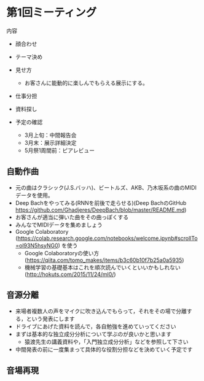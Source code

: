 # 第1回ミーティング

内容

- 顔合わせ
- テーマ決め
- 見せ方
    * お客さんに能動的に楽しんでもらえる展示にする。
- 仕事分担
- 資料探し
- 予定の確認

    * 3月上旬：中間報告会 
    * 3月末：展示詳細決定 
    * 5月祭1周間前：ピアレビュー

## 自動作曲

- 元の曲はクラシック(J.S.バッハ)、ビートルズ、AKB、乃木坂系の曲のMIDIデータを使用。
- Deep Bachをやってみる(RNNを前後で走らせる)(Deep BachのGitHub https://github.com/Ghadjeres/DeepBach/blob/master/README.md)
- お客さんが適当に弾いた曲をその曲っぽくする
- みんなでMIDIデータを集めましょう
- Google Colaboratory (https://colab.research.google.com/notebooks/welcome.ipynb#scrollTo=ol93N5hsyNG0) を使う
   * Google Colaboratoryの使い方(https://qiita.com/tomo_makes/items/b3c60b10f7b25a0a5935)
   * 機械学習の基礎基本はこれを順次読んでいくといいかもしれない(http://hokuts.com/2015/11/24/ml0/)
   
## 音源分離

- 来場者複数人の声をマイクに吹き込んでもらって，それをその場で分離する，という発表にします
- ドライブにあげた資料を読んで，各自勉強を進めていってください
- まずは基本的な独立成分分析について学ぶのが良いかと思います
  - 猿渡先生の講義資料や，「入門独立成分分析」などを参照して下さい
- 中間発表の前に一度集まって具体的な役割分担などを決めていく予定です

## 音場再現 
